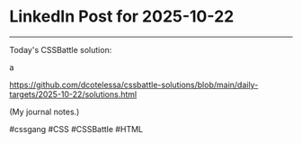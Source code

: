 # LinkedIn Post for 2025-10-22

---

Today's CSSBattle solution:

a

https://github.com/dcotelessa/cssbattle-solutions/blob/main/daily-targets/2025-10-22/solutions.html

(My journal notes.)

#cssgang #CSS #CSSBattle #HTML
